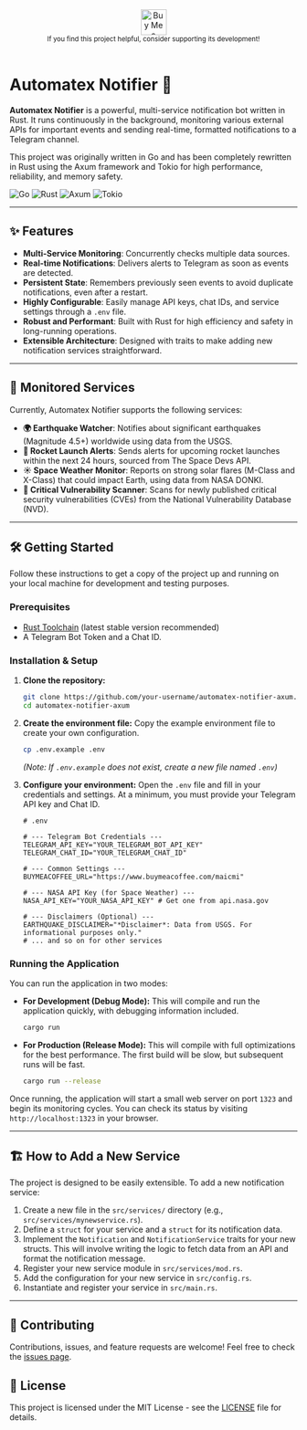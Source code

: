 <div align="center">
  <a href="https://www.buymeacoffee.com/maicmi" target="_blank">
    <img src="https://cdn.buymeacoffee.com/buttons/v2/default-yellow.png" alt="Buy Me a Coffee" height="45">
  </a>
  <br/>
  <small>If you find this project helpful, consider supporting its development!</small>
</div>

<br/>

# Automatex Notifier 🚀

**Automatex Notifier** is a powerful, multi-service notification bot written in Rust. It runs continuously in the background, monitoring various external APIs for important events and sending real-time, formatted notifications to a Telegram channel.

This project was originally written in Go and has been completely rewritten in Rust using the Axum framework and Tokio for high performance, reliability, and memory safety.

![Go](https://img.shields.io/badge/Go-00ADD8?style=for-the-badge&logo=go&logoColor=white)
![Rust](https://img.shields.io/badge/Rust-000000?style=for-the-badge&logo=rust&logoColor=white)
![Axum](https://img.shields.io/badge/Axum-7C3AED?style=for-the-badge)
![Tokio](https://img.shields.io/badge/Tokio-221B38?style=for-the-badge)

---

## ✨ Features

- **Multi-Service Monitoring**: Concurrently checks multiple data sources.
- **Real-time Notifications**: Delivers alerts to Telegram as soon as events are detected.
- **Persistent State**: Remembers previously seen events to avoid duplicate notifications, even after a restart.
- **Highly Configurable**: Easily manage API keys, chat IDs, and service settings through a `.env` file.
- **Robust and Performant**: Built with Rust for high efficiency and safety in long-running operations.
- **Extensible Architecture**: Designed with traits to make adding new notification services straightforward.

---

## 🔔 Monitored Services

Currently, Automatex Notifier supports the following services:

- **🌍 Earthquake Watcher**: Notifies about significant earthquakes (Magnitude 4.5+) worldwide using data from the USGS.
- **🚀 Rocket Launch Alerts**: Sends alerts for upcoming rocket launches within the next 24 hours, sourced from The Space Devs API.
- **☀️ Space Weather Monitor**: Reports on strong solar flares (M-Class and X-Class) that could impact Earth, using data from NASA DONKI.
- **🚨 Critical Vulnerability Scanner**: Scans for newly published critical security vulnerabilities (CVEs) from the National Vulnerability Database (NVD).

---

## 🛠️ Getting Started

Follow these instructions to get a copy of the project up and running on your local machine for development and testing purposes.

### Prerequisites

- [Rust Toolchain](https://www.rust-lang.org/tools/install) (latest stable version recommended)
- A Telegram Bot Token and a Chat ID.

### Installation & Setup

1.  **Clone the repository:**

    ```bash
    git clone https://github.com/your-username/automatex-notifier-axum.git
    cd automatex-notifier-axum
    ```

2.  **Create the environment file:**
    Copy the example environment file to create your own configuration.

    ```bash
    cp .env.example .env
    ```

    _(Note: If `.env.example` does not exist, create a new file named `.env`)_

3.  **Configure your environment:**
    Open the `.env` file and fill in your credentials and settings. At a minimum, you must provide your Telegram API key and Chat ID.

    ```env
    # .env

    # --- Telegram Bot Credentials ---
    TELEGRAM_API_KEY="YOUR_TELEGRAM_BOT_API_KEY"
    TELEGRAM_CHAT_ID="YOUR_TELEGRAM_CHAT_ID"

    # --- Common Settings ---
    BUYMEACOFFEE_URL="https://www.buymeacoffee.com/maicmi"

    # --- NASA API Key (for Space Weather) ---
    NASA_API_KEY="YOUR_NASA_API_KEY" # Get one from api.nasa.gov

    # --- Disclaimers (Optional) ---
    EARTHQUAKE_DISCLAIMER="*Disclaimer*: Data from USGS. For informational purposes only."
    # ... and so on for other services
    ```

### Running the Application

You can run the application in two modes:

- **For Development (Debug Mode):**
  This will compile and run the application quickly, with debugging information included.

  ```bash
  cargo run
  ```

- **For Production (Release Mode):**
  This will compile with full optimizations for the best performance. The first build will be slow, but subsequent runs will be fast.
  ```bash
  cargo run --release
  ```

Once running, the application will start a small web server on port `1323` and begin its monitoring cycles. You can check its status by visiting `http://localhost:1323` in your browser.

---

## 🏗️ How to Add a New Service

The project is designed to be easily extensible. To add a new notification service:

1.  Create a new file in the `src/services/` directory (e.g., `src/services/mynewservice.rs`).
2.  Define a `struct` for your service and a `struct` for its notification data.
3.  Implement the `Notification` and `NotificationService` traits for your new structs. This will involve writing the logic to fetch data from an API and format the notification message.
4.  Register your new service module in `src/services/mod.rs`.
5.  Add the configuration for your new service in `src/config.rs`.
6.  Instantiate and register your service in `src/main.rs`.

---

## 🤝 Contributing

Contributions, issues, and feature requests are welcome! Feel free to check the [issues page](https://github.com/openmymai/automatex-notifier-axum/issues).

## 📜 License

This project is licensed under the MIT License - see the [LICENSE](LICENSE) file for details.
